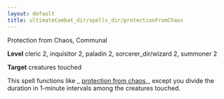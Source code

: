 ```yaml
---
layout: default
title: ultimateCombat_dir/spells_dir/protectionFromChaos
---
```

Protection from Chaos, Communal

**Level** cleric 2, inquisitor 2, paladin 2, sorcerer_dir/wizard 2, summoner 2

**Target** creatures touched

This spell functions like _ [protection from chaos](spells_dir/protectionFromChaos#_protection-from-chaos)_, except you divide the duration in 1-minute intervals among the creatures touched.


